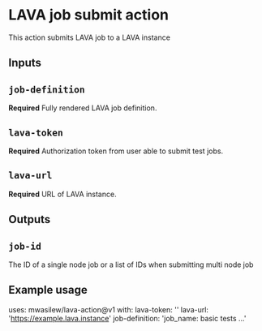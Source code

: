 # LAVA job submit action

This action submits LAVA job to a LAVA instance

## Inputs

## `job-definition`

**Required** Fully rendered LAVA job definition.

## `lava-token`

**Required** Authorization token from user able to submit test jobs.

## `lava-url`

**Required** URL of LAVA instance.

## Outputs

## `job-id`

The ID of a single node job or a list of IDs when submitting multi node job

## Example usage

uses: mwasilew/lava-action@v1
with:
  lava-token: '<auth token>'
  lava-url: 'https://example.lava.instance'
  job-definition: 'job_name: basic tests ...'
